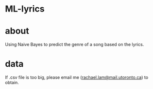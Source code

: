 # ML-lyrics

# about
Using Naive Bayes to predict the genre of a song based on the lyrics.

# data
If .csv file is too big, please email me (rachael.lam@mail.utoronto.ca) to obtain.
